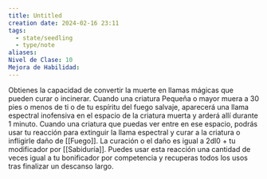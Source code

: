 ```yaml
---
title: Untitled
creation date: 2024-02-16 23:11
tags:
  - state/seedling
  - type/note
aliases: 
Nivel de Clase: 10
Mejora de Habilidad:
---
```

Obtienes la capacidad de convertir la muerte en llamas mágicas que pueden curar o incinerar.
Cuando una criatura Pequeña o mayor muera a 30 pies o menos de ti o de tu espíritu del fuego
salvaje, aparecerá una llama espectral inofensiva en el espacio de la criatura muerta y arderá allí
durante 1 minuto. Cuando una criatura que puedas ver entre en ese espacio, podrás usar tu reacción para extinguir la llama espectral y curar a la criatura o infligirle daño de [[Fuego]]. La curación o el daño es igual a 2dl0 + tu modificador por [[Sabiduría]].
Puedes usar esta reacción una cantidad de veces igual a tu bonificador por competencia y recuperas todos los usos tras finalizar un descanso largo.
